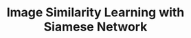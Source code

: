 ---
title: Image Similarity Learning with Siamese Network
teaser: cv, image similarity learning
category: Python
tags: [computer vision]
---